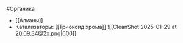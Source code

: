 #Органика 
- [[Алканы]]
- Катализаторы: [[Триоксид хрома]]
![[CleanShot 2025-01-29 at 20.09.34@2x.png|600]]